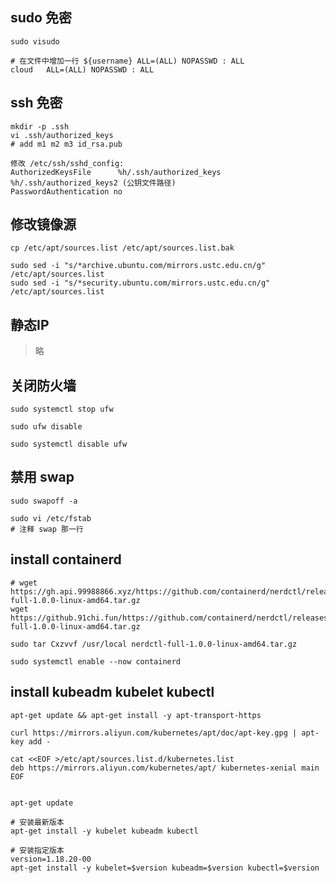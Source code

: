 



##  sudo 免密

```shell
sudo visudo

# 在文件中增加一行 ${username} ALL=(ALL) NOPASSWD : ALL
cloud   ALL=(ALL) NOPASSWD : ALL
```



## ssh 免密

```shell
mkdir -p .ssh
vi .ssh/authorized_keys 
# add m1 m2 m3 id_rsa.pub
```



```shell
修改 /etc/ssh/sshd_config:
AuthorizedKeysFile      %h/.ssh/authorized_keys %h/.ssh/authorized_keys2 (公钥文件路径)
PasswordAuthentication no

```



## 修改镜像源

```shell
cp /etc/apt/sources.list /etc/apt/sources.list.bak

sudo sed -i "s/*archive.ubuntu.com/mirrors.ustc.edu.cn/g" /etc/apt/sources.list
sudo sed -i "s/*security.ubuntu.com/mirrors.ustc.edu.cn/g" /etc/apt/sources.list
```



## 静态IP

> 略

## 关闭防火墙

```shell
sudo systemctl stop ufw

sudo ufw disable

sudo systemctl disable ufw

```

## 禁用 swap

```shell
sudo swapoff -a

sudo vi /etc/fstab
# 注释 swap 那一行
```



## install containerd

```shell
# wget https://gh.api.99988866.xyz/https://github.com/containerd/nerdctl/releases/download/v1.0.0/nerdctl-full-1.0.0-linux-amd64.tar.gz
wget https://github.91chi.fun/https://github.com/containerd/nerdctl/releases/download/v1.0.0/nerdctl-full-1.0.0-linux-amd64.tar.gz

sudo tar Cxzvvf /usr/local nerdctl-full-1.0.0-linux-amd64.tar.gz

sudo systemctl enable --now containerd
```



## install kubeadm kubelet kubectl

```shell
apt-get update && apt-get install -y apt-transport-https

curl https://mirrors.aliyun.com/kubernetes/apt/doc/apt-key.gpg | apt-key add - 

cat <<EOF >/etc/apt/sources.list.d/kubernetes.list
deb https://mirrors.aliyun.com/kubernetes/apt/ kubernetes-xenial main
EOF


apt-get update

# 安装最新版本
apt-get install -y kubelet kubeadm kubectl

# 安装指定版本
version=1.18.20-00
apt-get install -y kubelet=$version kubeadm=$version kubectl=$version
```

